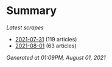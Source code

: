 # Summary
*Latest scrapes*
* [2021-07-31](https://github.com/nuuuwan/news_lk/blob/data/news_lk.2021-07-31.json) (119 articles)
* [2021-08-01](https://github.com/nuuuwan/news_lk/blob/data/news_lk.2021-08-01.json) (63 articles)

*Generated at 01:09PM, August 01, 2021*